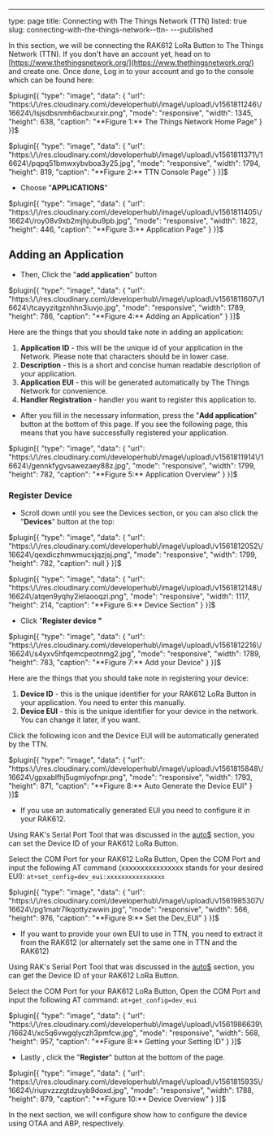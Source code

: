 ---
type: page
title: Connecting with The Things Network (TTN)
listed: true
slug: connecting-with-the-things-network--ttn-
---published

In this section, we will be connecting the RAK612 LoRa Button to The Things Network (TTN). If you don't have an account yet, head on to [https://www.thethingsnetwork.org/](https://www.thethingsnetwork.org/) and create one. Once done, Log in to your account and go to the console which can be found here:

$plugin[{
    "type": "image",
    "data": {
        "url": "https:\/\/res.cloudinary.com\/developerhub\/image\/upload\/v1561811246\/16624\/lsjsdbsnmh6acbxurxir.png",
        "mode": "responsive",
        "width": 1345,
        "height": 638,
        "caption": "**Figure 1:** The Things Network Home Page"
    }
}]$

$plugin[{
    "type": "image",
    "data": {
        "url": "https:\/\/res.cloudinary.com\/developerhub\/image\/upload\/v1561811371\/16624\/pqpq51bmwxybvboa3y25.jpg",
        "mode": "responsive",
        "width": 1794,
        "height": 819,
        "caption": "**Figure 2:** TTN Console Page"
    }
}]$

- Choose "**APPLICATIONS**"

$plugin[{
    "type": "image",
    "data": {
        "url": "https:\/\/res.cloudinary.com\/developerhub\/image\/upload\/v1561811405\/16624\/roy08v9xb2mjhjubu9pb.jpg",
        "mode": "responsive",
        "width": 1822,
        "height": 446,
        "caption": "**Figure 3:** Application Page"
    }
}]$

## Adding an Application

- Then, Click the "**add application**" button

$plugin[{
    "type": "image",
    "data": {
        "url": "https:\/\/res.cloudinary.com\/developerhub\/image\/upload\/v1561811607\/16624\/tcayyzitgznhhn3iuvjo.jpg",
        "mode": "responsive",
        "width": 1789,
        "height": 786,
        "caption": "**Figure 4:** Adding an Application"
    }
}]$

Here are the things that you should take note in adding an application:

1. **Application ID** - this will be the unique id of your application in the Network. Please note that characters should be in lower case.
2. **Description** - this is a short and concise human readable description of your application.
3. **Application EUI** - this will be generated automatically by The Things Network for convenience. 
4. **Handler Registration** - handler you want to register this application to.

- After you fill in the necessary information, press the "**Add application**" button at the bottom of this page. If you see the following page, this means that you have successfully registered your application.

$plugin[{
    "type": "image",
    "data": {
        "url": "https:\/\/res.cloudinary.com\/developerhub\/image\/upload\/v1561811914\/16624\/gennkfygvsawezaey88z.jpg",
        "mode": "responsive",
        "width": 1799,
        "height": 782,
        "caption": "**Figure 5:** Application Overview"
    }
}]$

### Register Device

- Scroll down until you see the Devices section, or you can also click the "**Devices**" button at the top:

$plugin[{
    "type": "image",
    "data": {
        "url": "https:\/\/res.cloudinary.com\/developerhub\/image\/upload\/v1561812052\/16624\/qexdiczhmwmucsjqzjsj.png",
        "mode": "responsive",
        "width": 1799,
        "height": 782,
        "caption": null
    }
}]$

$plugin[{
    "type": "image",
    "data": {
        "url": "https:\/\/res.cloudinary.com\/developerhub\/image\/upload\/v1561812148\/16624\/atqen9yqhy2ielaooqzi.png",
        "mode": "responsive",
        "width": 1117,
        "height": 214,
        "caption": "**Figure 6:** Device Section"
    }
}]$

- Click "**Register device "**

$plugin[{
    "type": "image",
    "data": {
        "url": "https:\/\/res.cloudinary.com\/developerhub\/image\/upload\/v1561812216\/16624\/s4yxv5hfqemcpeotnmg2.jpg",
        "mode": "responsive",
        "width": 1789,
        "height": 783,
        "caption": "**Figure 7:** Add your Device"
    }
}]$

Here are the things that you should take note in registering your device:

1. **Device ID** - this is the unique identifier for your RAK612 LoRa Button in your application. You need to enter this manually.
2. **Device EUI** - this is the unique identifier for your device in the network. You can change it later, if you want.

Click the following icon and the Device EUI will be automatically generated by the TTN. 

$plugin[{
    "type": "image",
    "data": {
        "url": "https:\/\/res.cloudinary.com\/developerhub\/image\/upload\/v1561815848\/16624\/gpxablfhj5ugmiyofnpr.png",
        "mode": "responsive",
        "width": 1793,
        "height": 871,
        "caption": "**Figure 8:** Auto Generate the Device EUI"
    }
}]$

- If you use an automatically generated EUI you need to configure it in your RAK612.

Using RAK's Serial Port Tool that was discussed in the [auto$](/rak612-lora-button/installing-the-firmware#testing-the-installed-firmware) section, you can set the Device ID of your RAK612 LoRa Button.

Select the COM Port for your RAK612 LoRa Button, Open the COM Port and input the following  AT command
(xxxxxxxxxxxxxxxx stands for your desired EUI):
`at+set_config=dev_eui:xxxxxxxxxxxxxxxx`

$plugin[{
    "type": "image",
    "data": {
        "url": "https:\/\/res.cloudinary.com\/developerhub\/image\/upload\/v1561985307\/16624\/pg1matr7lkqottyzwwin.jpg",
        "mode": "responsive",
        "width": 566,
        "height": 976,
        "caption": "**Figure 9:** Set the Dev_EUI"
    }
}]$

- If you want to provide your own EUI to use in TTN, you need to extract it from the RAK612 (or alternately set the same one in TTN and the RAK612)

Using RAK's Serial Port Tool that was discussed in the [auto$](/rak612-lora-button/installing-the-firmware#testing-the-installed-firmware) section, you can get the Device ID of your RAK612 LoRa Button.

Select the COM Port for your RAK612 LoRa Button, Open the COM Port and input the following AT command:
`at+get_config=dev_eui`

$plugin[{
    "type": "image",
    "data": {
        "url": "https:\/\/res.cloudinary.com\/developerhub\/image\/upload\/v1561986639\/16624\/xc5q6vwgqlyczh3pmfcw.jpg",
        "mode": "responsive",
        "width": 568,
        "height": 957,
        "caption": "**Figure 8:** Getting your Setting ID"
    }
}]$

- Lastly , click the "**Register**" button at the bottom of the page.

$plugin[{
    "type": "image",
    "data": {
        "url": "https:\/\/res.cloudinary.com\/developerhub\/image\/upload\/v1561815935\/16624\/riupvzzzgtdzuyb9doxd.jpg",
        "mode": "responsive",
        "width": 1788,
        "height": 879,
        "caption": "**Figure 10:** Device Overview"
    }
}]$

In the next section, we will configure show how to configure the device using OTAA and ABP, respectively.

